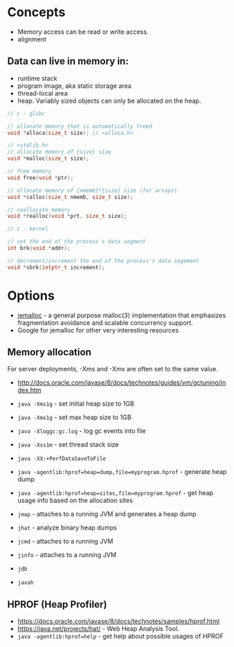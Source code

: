 # Concepts
- Memory access can be read or write access.
- alignment

## Data can live in memory in:
- runtime stack
- program image, aka static storage area
- thread-local area
- heap. Variably sized objects can only be allocated on the heap.

```c
// c - glibc

// allocate memory that is automatically freed
void *alloca(size_t size); // <alloca.h>

// <stdlib.h>
// allocate memory of {size} size
void *malloc(size_t size);

// free memory
void free(void *ptr);

// allocate memory of {nmemb}*{size} size (for arrays)
void *calloc(size_t nmemb, size_t size);

// reallocate memory
void *realloc(void *prt, size_t size);
```

```c
// c - kernel

// set the end of the process's data segment
int brk(void *addr);

// decrement/increment the end of the process's data segement
void *sbrk(intptr_t increment);

```

# Options
- [jemalloc](http://www.canonware.com/jemalloc/) - a general purpose malloc(3) implementation that emphasizes fragmentation avoidance and scalable concurrency support.
- Google for jemalloc for other very interesting resources

## Memory allocation
For server deployments, -Xms and -Xmx are often set to the same value.
- http://docs.oracle.com/javase/8/docs/technotes/guides/vm/gctuning/index.htm

- `java -Xms1g` - set initial heap size to 1GB
- `java -Xmx1g` - set max heap size to 1GB
- `java -Xloggc:gc.log` - log gc events into file
- `java -Xss1m` - set thread stack size
- `java -XX:+PerfDataSaveToFile`

- `java -agentlib:hprof=heap=dump,file=myprogram.hprof` - generate heap dump
- `java -agentlib:hprof=heap=sites,file=myprogram.hprof` - get heap usage info based on the allocation sites
- `jmap` - attaches to a running JVM and generates a heap dump
- `jhat` - analyze binary heap dumps

- `jcmd` - attaches to a running JVM
- `jinfo` - attaches to a running JVM
- `jdb`
- `javah`

## HPROF (Heap Profiler)
- https://docs.oracle.com/javase/8/docs/technotes/samples/hprof.html
- https://java.net/projects/hat/ - Web Heap Analysis Tool.
- `java -agentlib:hprof=help` - get help about possible usages of HPROF

